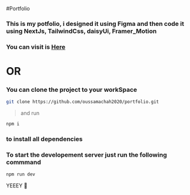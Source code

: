 #Portfolio

### This is my potfolio, i designed it using **Figma** and then code it using **NextJs**, **TailwindCss**, **daisyUi**, **Framer_Motion**

### You can visit is [Here](https://portfolio-pi-three-67.vercel.app/)

# OR

### You can clone the project to your workSpace 
```bash
git clone https://github.com/oussamachah2020/portfolio.git
```
> and run 
 ```bash
 npm i
 ```
 ### to install all dependencies
 
 ### To start the developement server just run the following commmand 
 ```bash
 npm run dev
 ```
 
 YEEEY 🎉

